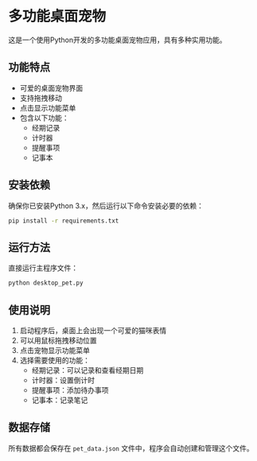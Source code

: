 # 多功能桌面宠物

这是一个使用Python开发的多功能桌面宠物应用，具有多种实用功能。

## 功能特点

- 可爱的桌面宠物界面
- 支持拖拽移动
- 点击显示功能菜单
- 包含以下功能：
  - 经期记录
  - 计时器
  - 提醒事项
  - 记事本

## 安装依赖

确保你已安装Python 3.x，然后运行以下命令安装必要的依赖：

```bash
pip install -r requirements.txt
```

## 运行方法

直接运行主程序文件：

```bash
python desktop_pet.py
```

## 使用说明

1. 启动程序后，桌面上会出现一个可爱的猫咪表情
2. 可以用鼠标拖拽移动位置
3. 点击宠物显示功能菜单
4. 选择需要使用的功能：
   - 经期记录：可以记录和查看经期日期
   - 计时器：设置倒计时
   - 提醒事项：添加待办事项
   - 记事本：记录笔记

## 数据存储

所有数据都会保存在 `pet_data.json` 文件中，程序会自动创建和管理这个文件。 